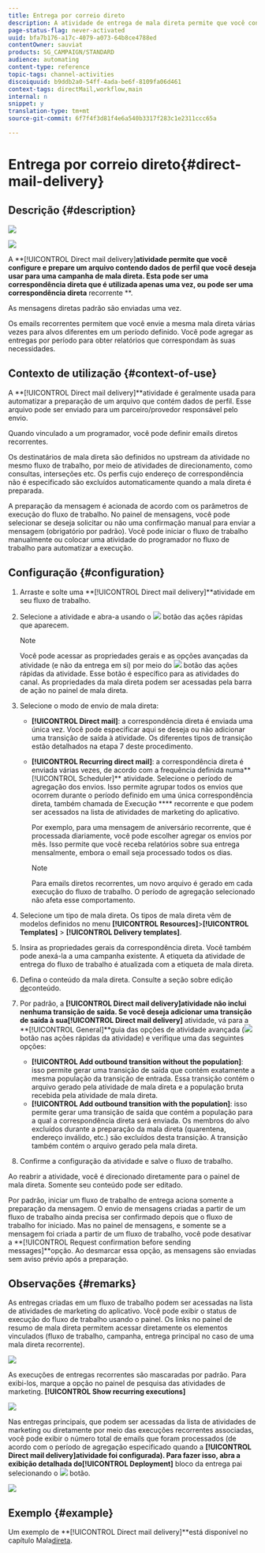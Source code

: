 ```yaml
---
title: Entrega por correio direto
description: A atividade de entrega de mala direta permite que você configure o envio de uma única mala direta de envio ou de uma mala direta recorrente em um fluxo de trabalho.
page-status-flag: never-activated
uuid: bfa7b176-a17c-4079-a073-64b8ce4788ed
contentOwner: sauviat
products: SG_CAMPAIGN/STANDARD
audience: automating
content-type: reference
topic-tags: channel-activities
discoiquuid: b9ddb2a0-54ff-4ada-be6f-8109fa06d461
context-tags: directMail,workflow,main
internal: n
snippet: y
translation-type: tm+mt
source-git-commit: 6f7f4f3d81f4e6a540b3317f283c1e2311ccc65a

---
```



# Entrega por correio direto{#direct-mail-delivery}

## Descrição {#description}

![](assets/paper.png)

![](assets/recurrentpaper.png)

A **[!UICONTROL Direct mail delivery]**atividade permite que você configure e prepare um arquivo contendo dados de perfil que você deseja usar para uma campanha de mala direta. Esta pode ser uma correspondência direta que é utilizada apenas uma vez, ou pode ser uma correspondência direta** recorrente **.

As mensagens diretas padrão são enviadas uma vez.

Os emails recorrentes permitem que você envie a mesma mala direta várias vezes para alvos diferentes em um período definido. Você pode agregar as entregas por período para obter relatórios que correspondam às suas necessidades.

## Contexto de utilização {#context-of-use}

A **[!UICONTROL Direct mail delivery]**atividade é geralmente usada para automatizar a preparação de um arquivo que contém dados de perfil. Esse arquivo pode ser enviado para um parceiro/provedor responsável pelo envio.

Quando vinculado a um programador, você pode definir emails diretos recorrentes.

Os destinatários de mala direta são definidos no upstream da atividade no mesmo fluxo de trabalho, por meio de atividades de direcionamento, como consultas, interseções etc. Os perfis cujo endereço de correspondência não é especificado são excluídos automaticamente quando a mala direta é preparada.

A preparação da mensagem é acionada de acordo com os parâmetros de execução do fluxo de trabalho. No painel de mensagens, você pode selecionar se deseja solicitar ou não uma confirmação manual para enviar a mensagem (obrigatório por padrão). Você pode iniciar o fluxo de trabalho manualmente ou colocar uma atividade do programador no fluxo de trabalho para automatizar a execução.

## Configuração {#configuration}

1. Arraste e solte uma **[!UICONTROL Direct mail delivery]**atividade em seu fluxo de trabalho.
1. Selecione a atividade e abra-a usando o ![](assets/edit_darkgrey-24px.png) botão das ações rápidas que aparecem.

   >[!NOTE]
   >
   >Você pode acessar as propriedades gerais e as opções avançadas da atividade (e não da entrega em si) por meio do ![](assets/dlv_activity_params-24px.png) botão das ações rápidas da atividade. Esse botão é específico para as atividades do canal. As propriedades da mala direta podem ser acessadas pela barra de ação no painel de mala direta.

1. Selecione o modo de envio de mala direta:

   * **[!UICONTROL Direct mail]**: a correspondência direta é enviada uma única vez. Você pode especificar aqui se deseja ou não adicionar uma transição de saída à atividade. Os diferentes tipos de transição estão detalhados na etapa 7 deste procedimento.
   * **[!UICONTROL Recurring direct mail]**: a correspondência direta é enviada várias vezes, de acordo com a frequência definida numa**[!UICONTROL Scheduler]** atividade. Selecione o período de agregação dos envios. Isso permite agrupar todos os envios que ocorrem durante o período definido em uma única correspondência direta, também chamada de Execução **** recorrente e que podem ser acessados na lista de atividades de marketing do aplicativo.

      Por exemplo, para uma mensagem de aniversário recorrente, que é processada diariamente, você pode escolher agregar os envios por mês. Isso permite que você receba relatórios sobre sua entrega mensalmente, embora o email seja processado todos os dias.

      >[!NOTE]
      >
      >Para emails diretos recorrentes, um novo arquivo é gerado em cada execução do fluxo de trabalho. O período de agregação selecionado não afeta esse comportamento.

1. Selecione um tipo de mala direta. Os tipos de mala direta vêm de modelos definidos no menu **[!UICONTROL Resources]**>**[!UICONTROL Templates]** > **[!UICONTROL Delivery templates]**.
1. Insira as propriedades gerais da correspondência direta. Você também pode anexá-la a uma campanha existente. A etiqueta da atividade de entrega do fluxo de trabalho é atualizada com a etiqueta de mala direta.
1. Defina o conteúdo da mala direta. Consulte a seção sobre edição [de](../../designing/using/personalization.md)conteúdo.
1. Por padrão, a **[!UICONTROL Direct mail delivery]**atividade não inclui nenhuma transição de saída. Se você deseja adicionar uma transição de saída à sua**[!UICONTROL Direct mail delivery]** atividade, vá para a **[!UICONTROL General]**guia das opções de atividade avançada (![](assets/dlv_activity_params-24px.png)botão nas ações rápidas da atividade) e verifique uma das seguintes opções:

   * **[!UICONTROL Add outbound transition without the population]**: isso permite gerar uma transição de saída que contém exatamente a mesma população da transição de entrada. Essa transição contém o arquivo gerado pela atividade de mala direta e a população bruta recebida pela atividade de mala direta.
   * **[!UICONTROL Add outbound transition with the population]**: isso permite gerar uma transição de saída que contém a população para a qual a correspondência direta será enviada. Os membros do alvo excluídos durante a preparação da mala direta (quarentena, endereço inválido, etc.) são excluídos desta transição. A transição também contém o arquivo gerado pela mala direta.

1. Confirme a configuração da atividade e salve o fluxo de trabalho.

Ao reabrir a atividade, você é direcionado diretamente para o painel de mala direta. Somente seu conteúdo pode ser editado.

Por padrão, iniciar um fluxo de trabalho de entrega aciona somente a preparação da mensagem. O envio de mensagens criadas a partir de um fluxo de trabalho ainda precisa ser confirmado depois que o fluxo de trabalho for iniciado. Mas no painel de mensagens, e somente se a mensagem foi criada a partir de um fluxo de trabalho, você pode desativar a **[!UICONTROL Request confirmation before sending messages]**opção. Ao desmarcar essa opção, as mensagens são enviadas sem aviso prévio após a preparação.

## Observações {#remarks}

As entregas criadas em um fluxo de trabalho podem ser acessadas na lista de atividades de marketing do aplicativo. Você pode exibir o status de execução do fluxo de trabalho usando o painel. Os links no painel de resumo de mala direta permitem acessar diretamente os elementos vinculados (fluxo de trabalho, campanha, entrega principal no caso de uma mala direta recorrente).

![](assets/wkf_display_parent_elements_direct_mail.png)

As execuções de entregas recorrentes são mascaradas por padrão. Para exibi-los, marque a opção no painel de pesquisa das atividades de marketing. **[!UICONTROL Show recurring executions]**

![](assets/wkf_display_recurrent_executions_direct_mail.png)

Nas entregas principais, que podem ser acessadas da lista de atividades de marketing ou diretamente por meio das execuções recorrentes associadas, você pode exibir o número total de emails que foram processados (de acordo com o período de agregação especificado quando a **[!UICONTROL Direct mail delivery]**atividade foi configurada). Para fazer isso, abra a exibição detalhada do**[!UICONTROL Deployment]** bloco da entrega pai selecionando o ![](assets/wkf_dlv_detail_button.png) botão.

![](assets/wkf_display_recurrent_executions_3_direct_mail.png)

## Exemplo {#example}

Um exemplo de **[!UICONTROL Direct mail delivery]**está disponível no capítulo Mala[direta](../../channels/using/example-of-direct-mail-in-a-workflow.md).
